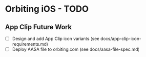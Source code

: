 # Orbiting iOS - TODO

## App Clip Future Work

- [ ] Design and add App Clip icon variants (see docs/app-clip-icon-requirements.md)
- [ ] Deploy AASA file to orbiting.com (see docs/aasa-file-spec.md)
